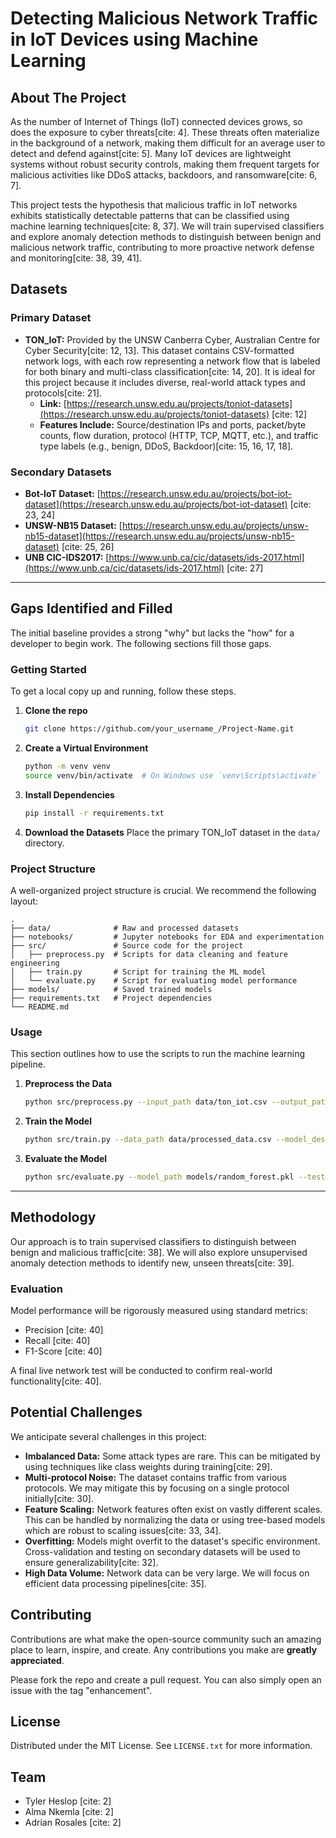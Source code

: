
# Detecting Malicious Network Traffic in IoT Devices using Machine Learning

## About The Project

As the number of Internet of Things (IoT) connected devices grows, so does the exposure to cyber threats[cite: 4]. These threats often materialize in the background of a network, making them difficult for an average user to detect and defend against[cite: 5]. Many IoT devices are lightweight systems without robust security controls, making them frequent targets for malicious activities like DDoS attacks, backdoors, and ransomware[cite: 6, 7].

This project tests the hypothesis that malicious traffic in IoT networks exhibits statistically detectable patterns that can be classified using machine learning techniques[cite: 8, 37]. We will train supervised classifiers and explore anomaly detection methods to distinguish between benign and malicious network traffic, contributing to more proactive network defense and monitoring[cite: 38, 39, 41].

## Datasets

### Primary Dataset

  * **TON\_IoT:** Provided by the UNSW Canberra Cyber, Australian Centre for Cyber Security[cite: 12, 13]. This dataset contains CSV-formatted network logs, with each row representing a network flow that is labeled for both binary and multi-class classification[cite: 14, 20]. It is ideal for this project because it includes diverse, real-world attack types and protocols[cite: 21].
      * **Link:** [https://research.unsw.edu.au/projects/toniot-datasets](https://research.unsw.edu.au/projects/toniot-datasets) [cite: 12]
      * **Features Include:** Source/destination IPs and ports, packet/byte counts, flow duration, protocol (HTTP, TCP, MQTT, etc.), and traffic type labels (e.g., benign, DDoS, Backdoor)[cite: 15, 16, 17, 18].

### Secondary Datasets

  * **Bot-IoT Dataset:** [https://research.unsw.edu.au/projects/bot-iot-dataset](https://research.unsw.edu.au/projects/bot-iot-dataset) [cite: 23, 24]
  * **UNSW-NB15 Dataset:** [https://research.unsw.edu.au/projects/unsw-nb15-dataset](https://research.unsw.edu.au/projects/unsw-nb15-dataset) [cite: 25, 26]
  * **UNB CIC-IDS2017:** [https://www.unb.ca/cic/datasets/ids-2017.html](https://www.unb.ca/cic/datasets/ids-2017.html) [cite: 27]

-----

## Gaps Identified and Filled

The initial baseline provides a strong "why" but lacks the "how" for a developer to begin work. The following sections fill those gaps.

### Getting Started

To get a local copy up and running, follow these steps.

1.  **Clone the repo**
    ```sh
    git clone https://github.com/your_username_/Project-Name.git
    ```
2.  **Create a Virtual Environment**
    ```sh
    python -m venv venv
    source venv/bin/activate  # On Windows use `venv\Scripts\activate`
    ```
3.  **Install Dependencies**
    ```sh
    pip install -r requirements.txt
    ```
4.  **Download the Datasets**
    Place the primary TON\_IoT dataset in the `data/` directory.

### Project Structure

A well-organized project structure is crucial. We recommend the following layout:

```
.
├── data/              # Raw and processed datasets
├── notebooks/         # Jupyter notebooks for EDA and experimentation
├── src/               # Source code for the project
│   ├── preprocess.py  # Scripts for data cleaning and feature engineering
│   ├── train.py       # Script for training the ML model
│   └── evaluate.py    # Script for evaluating model performance
├── models/            # Saved trained models
├── requirements.txt   # Project dependencies
└── README.md
```

### Usage

This section outlines how to use the scripts to run the machine learning pipeline.

1.  **Preprocess the Data**
    ```sh
    python src/preprocess.py --input_path data/ton_iot.csv --output_path data/processed_data.csv
    ```
2.  **Train the Model**
    ```sh
    python src/train.py --data_path data/processed_data.csv --model_dest_path models/random_forest.pkl
    ```
3.  **Evaluate the Model**
    ```sh
    python src/evaluate.py --model_path models/random_forest.pkl --test_data_path data/test_data.csv
    ```

-----

## Methodology

Our approach is to train supervised classifiers to distinguish between benign and malicious traffic[cite: 38]. We will also explore unsupervised anomaly detection methods to identify new, unseen threats[cite: 39].

### Evaluation

Model performance will be rigorously measured using standard metrics:

  * Precision [cite: 40]
  * Recall [cite: 40]
  * F1-Score [cite: 40]

A final live network test will be conducted to confirm real-world functionality[cite: 40].

## Potential Challenges

We anticipate several challenges in this project:

  * **Imbalanced Data:** Some attack types are rare. This can be mitigated by using techniques like class weights during training[cite: 29].
  * **Multi-protocol Noise:** The dataset contains traffic from various protocols. We may mitigate this by focusing on a single protocol initially[cite: 30].
  * **Feature Scaling:** Network features often exist on vastly different scales. This can be handled by normalizing the data or using tree-based models which are robust to scaling issues[cite: 33, 34].
  * **Overfitting:** Models might overfit to the dataset's specific environment. Cross-validation and testing on secondary datasets will be used to ensure generalizability[cite: 32].
  * **High Data Volume:** Network data can be very large. We will focus on efficient data processing pipelines[cite: 35].

## Contributing

Contributions are what make the open-source community such an amazing place to learn, inspire, and create. Any contributions you make are **greatly appreciated**.

Please fork the repo and create a pull request. You can also simply open an issue with the tag "enhancement".

## License

Distributed under the MIT License. See `LICENSE.txt` for more information.

## Team

  * Tyler Heslop [cite: 2]
  * Alma Nkemla [cite: 2]
  * Adrian Rosales [cite: 2]
